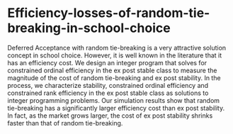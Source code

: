 # Efficiency-losses-of-random-tie-breaking-in-school-choice

Deferred Acceptance with random tie-breaking is a very attractive solution concept in school choice. However, it is well known in the literature that it has an efficiency cost. We design an integer program that solves for constrained ordinal efficiency in the ex post stable class to measure the magnitude of the cost of random tie-breaking and ex post stability. In the process, we characterize stability, constrained ordinal efficiency and constrained rank efficiency in the ex post stable class as solutions to integer programming problems. Our simulation results show that random tie-breaking has a significantly larger efficiency cost than ex post stability. In fact, as the market grows larger, the cost of ex post stability shrinks faster than that of random tie-breaking.
